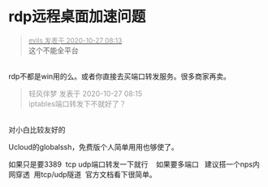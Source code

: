 # rdp远程桌面加速问题


<div class="quote"><blockquote><font size="2"><a href="https://www.hostloc.com/forum.php?mod=redirect&amp;goto=findpost&amp;pid=9357176&amp;ptid=758816" target="_blank"><font color="#999999">evils 发表于 2020-10-27 08:13</font></a></font><br />
这个不能全平台</blockquote></div><br />
rdp不都是win用的么。或者你直接去买端口转发服务。很多商家再卖。

<div class="quote"><blockquote><font color="#999999">轻风伴梦 发表于 2020-10-27 08:15</font><br />
<font color="#999999">iptables端口转发下不就好了？</font></blockquote></div><br />
对小白比较友好的

Ucloud的globalssh，免费版个人简单用用也够使了。

如果只是要3389&nbsp;&nbsp;tcp udp端口转发一下就行&nbsp; &nbsp; 如果要多端口&nbsp; &nbsp;建议搭一个nps内网穿透&nbsp;&nbsp;用tcp/udp隧道&nbsp;&nbsp;官方文档看下很简单。
